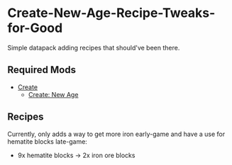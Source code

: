 # Create-New-Age-Recipe-Tweaks-for-Good
Simple datapack adding recipes that should've been there.

## Required Mods
- [Create](https://modrinth.com/mod/create)
  - [Create: New Age](https://www.curseforge.com/minecraft/mc-mods/create-new-age)

## Recipes
Currently, only adds a way to get more iron early-game and have a use for hematite blocks late-game:
- 9x hematite blocks -> 2x iron ore blocks
